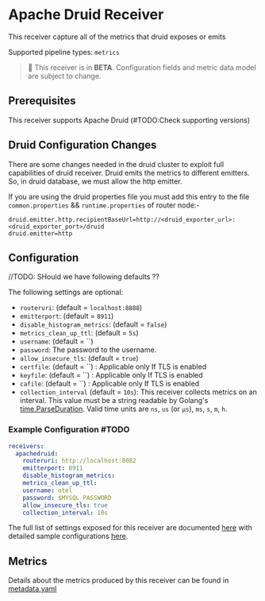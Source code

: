 # Apache Druid Receiver

This receiver capture all of the metrics that druid exposes or emits

Supported pipeline types: `metrics`

> :construction: This receiver is in **BETA**. Configuration fields and metric data model are subject to change.

## Prerequisites

This receiver supports Apache Druid (#TODO:Check supporting versions)

## Druid Configuration Changes

There are some changes needed in the druid cluster to exploit full capabilities of druid receiver. Druid emits the metrics to different emitters. So, in druid database, we must allow the http emitter.

If you are using the druid properties file you must add this entry to the file `common.properties` &&  `runtime.properties` of router node:-

```properties
druid.emitter.http.recipientBaseUrl=http://<druid_exporter_url>:<druid_exporter_port>/druid
druid.emitter=http
```

## Configuration

//TODO: SHould we have following defaults ??

The following settings are optional:

- `routeruri`: (default = `localhost:8888`)
- `emitterport`: (default = `8911`)
- `disable_histogram_metrics`: (default = `false`)
- `metrics_clean_up_ttl`: (default = `5s`)
- `username`: (default = ``)
- `password`: The password to the username.
- `allow_insecure_tls`: (default = `true`)
- `certfile`: (default = ``) : Applicable only If TLS is enabled
- `keyfile`: (default = ``) : Applicable only If TLS is enabled
- `cafile`: (default = ``) : Applicable only If TLS is enabled
- `collection_interval` (default = `10s`): This receiver collects metrics on an interval. This value must be a string readable by Golang's [time.ParseDuration](https://pkg.go.dev/time#ParseDuration). Valid time units are `ns`, `us` (or `µs`), `ms`, `s`, `m`, `h`.

### Example Configuration #TODO

```yaml
receivers:
  apachedruid:
    routeruri: http://localhost:8082
    emitterport: 8911
    disable_histogram_metrics:
    metrics_clean_up_ttl:
    username: otel
    password: $MYSQL_PASSWORD
    allow_insecure_tls: true
    collection_interval: 10s
```

The full list of settings exposed for this receiver are documented [here](./config.go) with detailed sample configurations [here](./testdata/config.yaml).

## Metrics

Details about the metrics produced by this receiver can be found in [metadata.yaml](./metadata.yaml)
